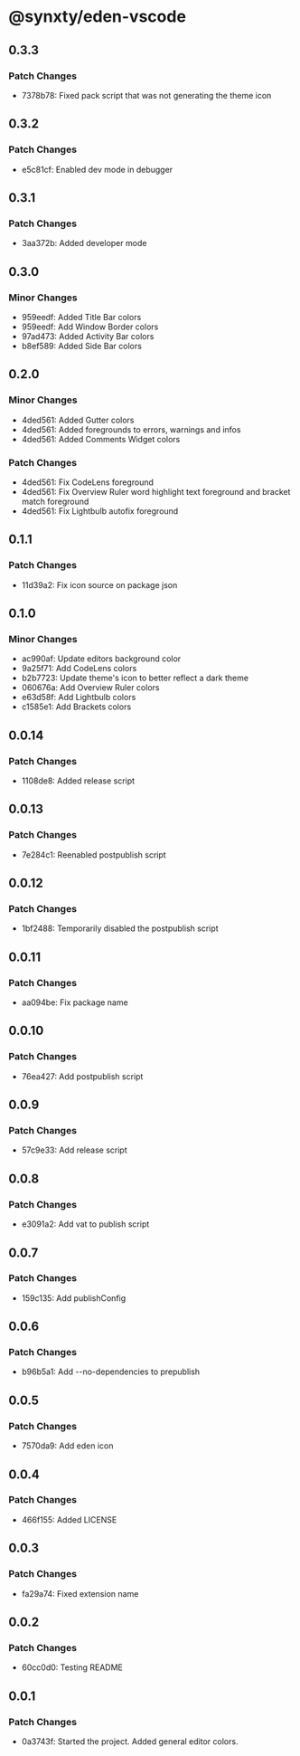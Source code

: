 # @synxty/eden-vscode

## 0.3.3

### Patch Changes

- 7378b78: Fixed pack script that was not generating the theme icon

## 0.3.2

### Patch Changes

- e5c81cf: Enabled dev mode in debugger

## 0.3.1

### Patch Changes

- 3aa372b: Added developer mode

## 0.3.0

### Minor Changes

- 959eedf: Added Title Bar colors
- 959eedf: Add Window Border colors
- 97ad473: Added Activity Bar colors
- b8ef589: Added Side Bar colors

## 0.2.0

### Minor Changes

- 4ded561: Added Gutter colors
- 4ded561: Added foregrounds to errors, warnings and infos
- 4ded561: Added Comments Widget colors

### Patch Changes

- 4ded561: Fix CodeLens foreground
- 4ded561: Fix Overview Ruler word highlight text foreground and bracket match foreground
- 4ded561: Fix Lightbulb autofix foreground

## 0.1.1

### Patch Changes

- 11d39a2: Fix icon source on package json

## 0.1.0

### Minor Changes

- ac990af: Update editors background color
- 9a25f71: Add CodeLens colors
- b2b7723: Update theme's icon to better reflect a dark theme
- 060676a: Add Overview Ruler colors
- e63d58f: Add Lightbulb colors
- c1585e1: Add Brackets colors

## 0.0.14

### Patch Changes

- 1108de8: Added release script

## 0.0.13

### Patch Changes

- 7e284c1: Reenabled postpublish script

## 0.0.12

### Patch Changes

- 1bf2488: Temporarily disabled the postpublish script

## 0.0.11

### Patch Changes

- aa094be: Fix package name

## 0.0.10

### Patch Changes

- 76ea427: Add postpublish script

## 0.0.9

### Patch Changes

- 57c9e33: Add release script

## 0.0.8

### Patch Changes

- e3091a2: Add vat to publish script

## 0.0.7

### Patch Changes

- 159c135: Add publishConfig

## 0.0.6

### Patch Changes

- b96b5a1: Add --no-dependencies to prepublish

## 0.0.5

### Patch Changes

- 7570da9: Add eden icon

## 0.0.4

### Patch Changes

- 466f155: Added LICENSE

## 0.0.3

### Patch Changes

- fa29a74: Fixed extension name

## 0.0.2

### Patch Changes

- 60cc0d0: Testing README

## 0.0.1

### Patch Changes

- 0a3743f: Started the project. Added general editor colors.
